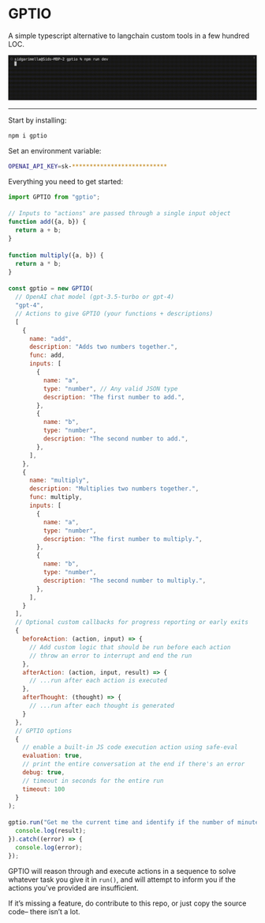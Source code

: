 # GPTIO
A simple typescript alternative to langchain custom tools in a few hundred LOC.

![Demo Gif](examples/demo.gif)

---

Start by installing:

```bash
npm i gptio
```

Set an environment variable:

```bash
OPENAI_API_KEY=sk-***************************
```

Everything you need to get started:

```js
import GPTIO from "gptio";

// Inputs to "actions" are passed through a single input object
function add({a, b}) {
  return a + b;
}

function multiply({a, b}) {
  return a * b;
}

const gptio = new GPTIO(
  // OpenAI chat model (gpt-3.5-turbo or gpt-4)
  "gpt-4",
  // Actions to give GPTIO (your functions + descriptions)
  [
    {
      name: "add",
      description: "Adds two numbers together.",
      func: add,
      inputs: [
        {
          name: "a",
          type: "number", // Any valid JSON type
          description: "The first number to add.",
        },
        {
          name: "b",
          type: "number",
          description: "The second number to add.",
        },
      ],
    },
    {
      name: "multiply",
      description: "Multiplies two numbers together.",
      func: multiply,
      inputs: [
        {
          name: "a",
          type: "number",
          description: "The first number to multiply.",
        },
        {
          name: "b",
          type: "number",
          description: "The second number to multiply.",
        },
      ],
    }
  ],
  // Optional custom callbacks for progress reporting or early exits
  {
    beforeAction: (action, input) => {
      // Add custom logic that should be run before each action
      // throw an error to interrupt and end the run
    },
    afterAction: (action, input, result) => {
      // ...run after each action is executed
    },
    afterThought: (thought) => {
      // ...run after each thought is generated
    }
  },
  // GPTIO options
  {
    // enable a built-in JS code execution action using safe-eval
    evaluation: true,
    // print the entire conversation at the end if there's an error
    debug: true,
    // timeout in seconds for the entire run
    timeout: 100
  }
);

gptio.run("Get me the current time and identify if the number of minutes is a prime number.").then((result) => {
  console.log(result);
}).catch((error) => {
  console.log(error);
});
```

GPTIO will reason through and execute actions in a sequence to solve whatever task you give it in `run()`, and will attempt to inform you if the actions you've provided are insufficient.

If it’s missing a feature, do contribute to this repo, or just copy the source code– there isn’t a lot.
